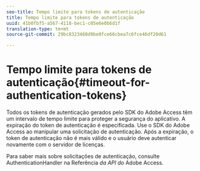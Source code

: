 ```yaml
---
seo-title: Tempo limite para tokens de autenticação
title: Tempo limite para tokens de autenticação
uuid: 41b0fbf5-a567-4118-bec1-c05e6e0b6d1f
translation-type: tm+mt
source-git-commit: 29bc8323460d9be0fce66cbea7c6fce46df20d61

---
```



# Tempo limite para tokens de autenticação{#timeout-for-authentication-tokens}

Todos os tokens de autenticação gerados pelo SDK do Adobe Access têm um intervalo de tempo limite para proteger a segurança do aplicativo. A expiração do token de autenticação é especificada. Use o SDK do Adobe Access ao manipular uma solicitação de autenticação. Após a expiração, o token de autenticação não é mais válido e o usuário deve autenticar novamente com o servidor de licenças.

Para saber mais sobre solicitações de autenticação, consulte AuthenticationHandler na Referência *da API do* Adobe Access.
